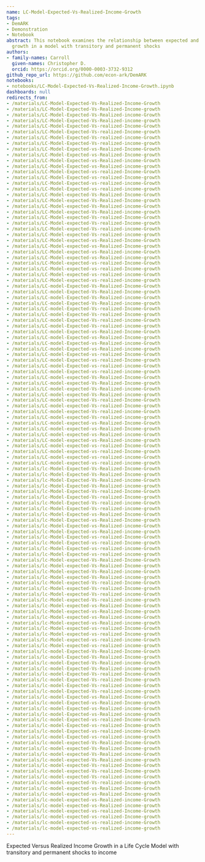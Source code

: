 ```yaml
---
name: LC-Model-Expected-Vs-Realized-Income-Growth
tags:
- DemARK
- Demonstration
- Notebook
abstract: This notebook examines the relationship between expected and actual income
  growth in a model with transitory and permanent shocks
authors:
- family-names: Carroll
  given-names: Christopher D.
  orcid: https://orcid.org/0000-0003-3732-9312
github_repo_url: https://github.com/econ-ark/DemARK
notebooks:
- notebooks/LC-Model-Expected-Vs-Realized-Income-Growth.ipynb
dashboards: null
redirects_from:
- /materials/LC-Model-Expected-Vs-Realized-Income-Growth
- /materials/LC-Model-Expected-Vs-Realized-Income-growth
- /materials/LC-Model-Expected-Vs-Realized-income-Growth
- /materials/LC-Model-Expected-Vs-Realized-income-growth
- /materials/LC-Model-Expected-Vs-realized-Income-Growth
- /materials/LC-Model-Expected-Vs-realized-Income-growth
- /materials/LC-Model-Expected-Vs-realized-income-Growth
- /materials/LC-Model-Expected-Vs-realized-income-growth
- /materials/LC-Model-Expected-vs-Realized-Income-Growth
- /materials/LC-Model-Expected-vs-Realized-Income-growth
- /materials/LC-Model-Expected-vs-Realized-income-Growth
- /materials/LC-Model-Expected-vs-Realized-income-growth
- /materials/LC-Model-Expected-vs-realized-Income-Growth
- /materials/LC-Model-Expected-vs-realized-Income-growth
- /materials/LC-Model-Expected-vs-realized-income-Growth
- /materials/LC-Model-Expected-vs-realized-income-growth
- /materials/LC-Model-expected-Vs-Realized-Income-Growth
- /materials/LC-Model-expected-Vs-Realized-Income-growth
- /materials/LC-Model-expected-Vs-Realized-income-Growth
- /materials/LC-Model-expected-Vs-Realized-income-growth
- /materials/LC-Model-expected-Vs-realized-Income-Growth
- /materials/LC-Model-expected-Vs-realized-Income-growth
- /materials/LC-Model-expected-Vs-realized-income-Growth
- /materials/LC-Model-expected-Vs-realized-income-growth
- /materials/LC-Model-expected-vs-Realized-Income-Growth
- /materials/LC-Model-expected-vs-Realized-Income-growth
- /materials/LC-Model-expected-vs-Realized-income-Growth
- /materials/LC-Model-expected-vs-Realized-income-growth
- /materials/LC-Model-expected-vs-realized-Income-Growth
- /materials/LC-Model-expected-vs-realized-Income-growth
- /materials/LC-Model-expected-vs-realized-income-Growth
- /materials/LC-Model-expected-vs-realized-income-growth
- /materials/LC-model-Expected-Vs-Realized-Income-Growth
- /materials/LC-model-Expected-Vs-Realized-Income-growth
- /materials/LC-model-Expected-Vs-Realized-income-Growth
- /materials/LC-model-Expected-Vs-Realized-income-growth
- /materials/LC-model-Expected-Vs-realized-Income-Growth
- /materials/LC-model-Expected-Vs-realized-Income-growth
- /materials/LC-model-Expected-Vs-realized-income-Growth
- /materials/LC-model-Expected-Vs-realized-income-growth
- /materials/LC-model-Expected-vs-Realized-Income-Growth
- /materials/LC-model-Expected-vs-Realized-Income-growth
- /materials/LC-model-Expected-vs-Realized-income-Growth
- /materials/LC-model-Expected-vs-Realized-income-growth
- /materials/LC-model-Expected-vs-realized-Income-Growth
- /materials/LC-model-Expected-vs-realized-Income-growth
- /materials/LC-model-Expected-vs-realized-income-Growth
- /materials/LC-model-Expected-vs-realized-income-growth
- /materials/LC-model-expected-Vs-Realized-Income-Growth
- /materials/LC-model-expected-Vs-Realized-Income-growth
- /materials/LC-model-expected-Vs-Realized-income-Growth
- /materials/LC-model-expected-Vs-Realized-income-growth
- /materials/LC-model-expected-Vs-realized-Income-Growth
- /materials/LC-model-expected-Vs-realized-Income-growth
- /materials/LC-model-expected-Vs-realized-income-Growth
- /materials/LC-model-expected-Vs-realized-income-growth
- /materials/LC-model-expected-vs-Realized-Income-Growth
- /materials/LC-model-expected-vs-Realized-Income-growth
- /materials/LC-model-expected-vs-Realized-income-Growth
- /materials/LC-model-expected-vs-Realized-income-growth
- /materials/LC-model-expected-vs-realized-Income-Growth
- /materials/LC-model-expected-vs-realized-Income-growth
- /materials/LC-model-expected-vs-realized-income-Growth
- /materials/LC-model-expected-vs-realized-income-growth
- /materials/lc-Model-Expected-Vs-Realized-Income-Growth
- /materials/lc-Model-Expected-Vs-Realized-Income-growth
- /materials/lc-Model-Expected-Vs-Realized-income-Growth
- /materials/lc-Model-Expected-Vs-Realized-income-growth
- /materials/lc-Model-Expected-Vs-realized-Income-Growth
- /materials/lc-Model-Expected-Vs-realized-Income-growth
- /materials/lc-Model-Expected-Vs-realized-income-Growth
- /materials/lc-Model-Expected-Vs-realized-income-growth
- /materials/lc-Model-Expected-vs-Realized-Income-Growth
- /materials/lc-Model-Expected-vs-Realized-Income-growth
- /materials/lc-Model-Expected-vs-Realized-income-Growth
- /materials/lc-Model-Expected-vs-Realized-income-growth
- /materials/lc-Model-Expected-vs-realized-Income-Growth
- /materials/lc-Model-Expected-vs-realized-Income-growth
- /materials/lc-Model-Expected-vs-realized-income-Growth
- /materials/lc-Model-Expected-vs-realized-income-growth
- /materials/lc-Model-expected-Vs-Realized-Income-Growth
- /materials/lc-Model-expected-Vs-Realized-Income-growth
- /materials/lc-Model-expected-Vs-Realized-income-Growth
- /materials/lc-Model-expected-Vs-Realized-income-growth
- /materials/lc-Model-expected-Vs-realized-Income-Growth
- /materials/lc-Model-expected-Vs-realized-Income-growth
- /materials/lc-Model-expected-Vs-realized-income-Growth
- /materials/lc-Model-expected-Vs-realized-income-growth
- /materials/lc-Model-expected-vs-Realized-Income-Growth
- /materials/lc-Model-expected-vs-Realized-Income-growth
- /materials/lc-Model-expected-vs-Realized-income-Growth
- /materials/lc-Model-expected-vs-Realized-income-growth
- /materials/lc-Model-expected-vs-realized-Income-Growth
- /materials/lc-Model-expected-vs-realized-Income-growth
- /materials/lc-Model-expected-vs-realized-income-Growth
- /materials/lc-Model-expected-vs-realized-income-growth
- /materials/lc-model-Expected-Vs-Realized-Income-Growth
- /materials/lc-model-Expected-Vs-Realized-Income-growth
- /materials/lc-model-Expected-Vs-Realized-income-Growth
- /materials/lc-model-Expected-Vs-Realized-income-growth
- /materials/lc-model-Expected-Vs-realized-Income-Growth
- /materials/lc-model-Expected-Vs-realized-Income-growth
- /materials/lc-model-Expected-Vs-realized-income-Growth
- /materials/lc-model-Expected-Vs-realized-income-growth
- /materials/lc-model-Expected-vs-Realized-Income-Growth
- /materials/lc-model-Expected-vs-Realized-Income-growth
- /materials/lc-model-Expected-vs-Realized-income-Growth
- /materials/lc-model-Expected-vs-Realized-income-growth
- /materials/lc-model-Expected-vs-realized-Income-Growth
- /materials/lc-model-Expected-vs-realized-Income-growth
- /materials/lc-model-Expected-vs-realized-income-Growth
- /materials/lc-model-Expected-vs-realized-income-growth
- /materials/lc-model-expected-Vs-Realized-Income-Growth
- /materials/lc-model-expected-Vs-Realized-Income-growth
- /materials/lc-model-expected-Vs-Realized-income-Growth
- /materials/lc-model-expected-Vs-Realized-income-growth
- /materials/lc-model-expected-Vs-realized-Income-Growth
- /materials/lc-model-expected-Vs-realized-Income-growth
- /materials/lc-model-expected-Vs-realized-income-Growth
- /materials/lc-model-expected-Vs-realized-income-growth
- /materials/lc-model-expected-vs-Realized-Income-Growth
- /materials/lc-model-expected-vs-Realized-Income-growth
- /materials/lc-model-expected-vs-Realized-income-Growth
- /materials/lc-model-expected-vs-Realized-income-growth
- /materials/lc-model-expected-vs-realized-Income-Growth
- /materials/lc-model-expected-vs-realized-Income-growth
- /materials/lc-model-expected-vs-realized-income-Growth
- /materials/lc-model-expected-vs-realized-income-growth
---
```


Expected Versus Realized Income Growth in a Life Cycle Model with transitory and permanent shocks to income
